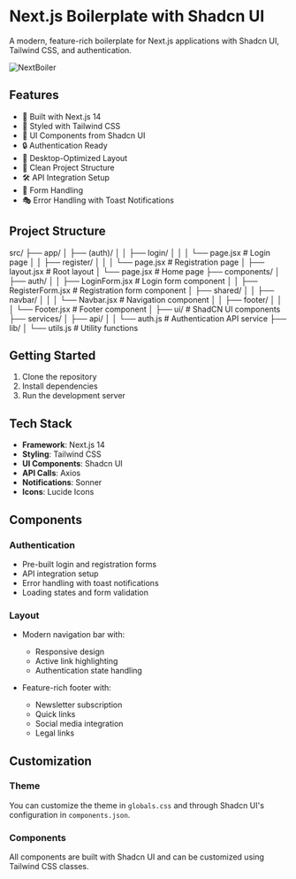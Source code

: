 # Next.js Boilerplate with Shadcn UI

A modern, feature-rich boilerplate for Next.js applications with Shadcn UI, Tailwind CSS, and authentication.

![NextBoiler](screenshot.png)

## Features

- 🚀 Built with Next.js 14
- 🎨 Styled with Tailwind CSS
- 🔮 UI Components from Shadcn UI
- 🔒 Authentication Ready
- 📱 Desktop-Optimized Layout
- 🎯 Clean Project Structure
- 🛠 API Integration Setup
- 🔄 Form Handling
- 🎭 Error Handling with Toast Notifications

## Project Structure
src/ ├── app/ │ ├── (auth)/ │ │ ├── login/ │ │ │ └── page.jsx # Login page │ │ ├── register/ │ │ │ └── page.jsx # Registration page │ ├── layout.jsx # Root layout │ └── page.jsx # Home page ├── components/ │ ├── auth/ │ │ ├── LoginForm.jsx # Login form component │ │ ├── RegisterForm.jsx # Registration form component │ ├── shared/ │ │ ├── navbar/ │ │ │ └── Navbar.jsx # Navigation component │ │ ├── footer/ │ │ │ └── Footer.jsx # Footer component │ ├── ui/ # ShadCN UI components ├── services/ │ ├── api/ │ │ └── auth.js # Authentication API service ├── lib/ │ └── utils.js # Utility functions


## Getting Started

1. Clone the repository
2. Install dependencies
3. Run the development server


## Tech Stack

- **Framework**: Next.js 14
- **Styling**: Tailwind CSS
- **UI Components**: Shadcn UI
- **API Calls**: Axios
- **Notifications**: Sonner
- **Icons**: Lucide Icons

## Components

### Authentication
- Pre-built login and registration forms
- API integration setup
- Error handling with toast notifications
- Loading states and form validation

### Layout
- Modern navigation bar with:
  - Responsive design
  - Active link highlighting
  - Authentication state handling
  
- Feature-rich footer with:
  - Newsletter subscription
  - Quick links
  - Social media integration
  - Legal links

## Customization

### Theme
You can customize the theme in `globals.css` and through Shadcn UI's configuration in `components.json`.

### Components
All components are built with Shadcn UI and can be customized using Tailwind CSS classes.
